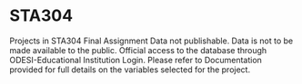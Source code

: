 # STA304
Projects in STA304
Final Assignment Data not publishable. Data is not to be made available to the public. Official access to the database through ODESI-Educational Institution Login. Please refer to Documentation provided for full details on the variables selected for the project.
